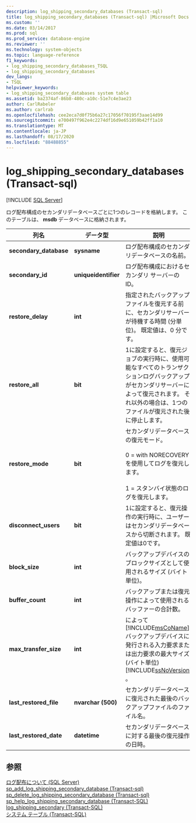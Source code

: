 ```yaml
---
description: log_shipping_secondary_databases (Transact-sql)
title: log_shipping_secondary_databases (Transact-sql) |Microsoft Docs
ms.custom: ''
ms.date: 03/14/2017
ms.prod: sql
ms.prod_service: database-engine
ms.reviewer: ''
ms.technology: system-objects
ms.topic: language-reference
f1_keywords:
- log_shipping_secondary_databases_TSQL
- log_shipping_secondary_databases
dev_langs:
- TSQL
helpviewer_keywords:
- log_shipping_secondary_databases system table
ms.assetid: ba2374af-86b8-480c-a10c-51e7c4e3ae23
author: CarlRabeler
ms.author: carlrab
ms.openlocfilehash: cee2eca7d0f75b6a27c17056f70195f3aae14d99
ms.sourcegitcommit: e700497f962e4c2274df16d9e651059b42ff1a10
ms.translationtype: MT
ms.contentlocale: ja-JP
ms.lasthandoff: 08/17/2020
ms.locfileid: "88488855"
---
```

# <a name="log_shipping_secondary_databases-transact-sql"></a>log_shipping_secondary_databases (Transact-sql)
[!INCLUDE [SQL Server](../../includes/applies-to-version/sqlserver.md)]

  ログ配布構成のセカンダリデータベースごとに1つのレコードを格納します。 このテーブルは、 **msdb** データベースに格納されます。  
  
|列名|データ型|説明|  
|-----------------|---------------|-----------------|  
|**secondary_database**|**sysname**|ログ配布構成のセカンダリデータベースの名前。|  
|**secondary_id**|**uniqueidentifier**|ログ配布構成におけるセカンダリ サーバーの ID。|  
|**restore_delay**|**int**|指定されたバックアップファイルを復元する前に、セカンダリサーバーが待機する時間 (分単位)。 既定値は、0 分です。|  
|**restore_all**|**bit**|1に設定すると、復元ジョブの実行時に、使用可能なすべてのトランザクションログバックアップがセカンダリサーバーによって復元されます。 それ以外の場合は、1つのファイルが復元された後に停止します。|  
|**restore_mode**|**bit**|セカンダリデータベースの復元モード。<br /><br /> 0 = with NORECOVERY を使用してログを復元します。<br /><br /> 1 = スタンバイ状態のログを復元します。|  
|**disconnect_users**|**bit**|1に設定すると、復元操作の実行時に、ユーザーはセカンダリデータベースから切断されます。 既定値は0です。|  
|**block_size**|**int**|バックアップデバイスのブロックサイズとして使用されるサイズ (バイト単位)。|  
|**buffer_count**|**int**|バックアップまたは復元操作によって使用されるバッファーの合計数。|  
|**max_transfer_size**|**int**|によって [!INCLUDE[msCoName](../../includes/msconame-md.md)] バックアップデバイスに発行される入力要求または出力要求の最大サイズ (バイト単位) [!INCLUDE[ssNoVersion](../../includes/ssnoversion-md.md)] 。|  
|**last_restored_file**|**nvarchar (500)**|セカンダリデータベースに復元された最後のバックアップファイルのファイル名。|  
|**last_restored_date**|**datetime**|セカンダリデータベースに対する最後の復元操作の日時。|  
  
## <a name="see-also"></a>参照  
 [ログ配布について &#40;SQL Server&#41;](../../database-engine/log-shipping/about-log-shipping-sql-server.md)   
 [sp_add_log_shipping_secondary_database &#40;Transact-sql&#41;](../../relational-databases/system-stored-procedures/sp-add-log-shipping-secondary-database-transact-sql.md)   
 [sp_delete_log_shipping_secondary_database &#40;Transact-sql&#41;](../../relational-databases/system-stored-procedures/sp-delete-log-shipping-secondary-database-transact-sql.md)   
 [sp_help_log_shipping_secondary_database &#40;Transact-SQL&#41;](../../relational-databases/system-stored-procedures/sp-help-log-shipping-secondary-database-transact-sql.md)   
 [log_shipping_secondary &#40;Transact-SQL&#41;](../../relational-databases/system-tables/log-shipping-secondary-transact-sql.md)   
 [システム テーブル &#40;Transact-SQL&#41;](../../relational-databases/system-tables/system-tables-transact-sql.md)  
  
  
